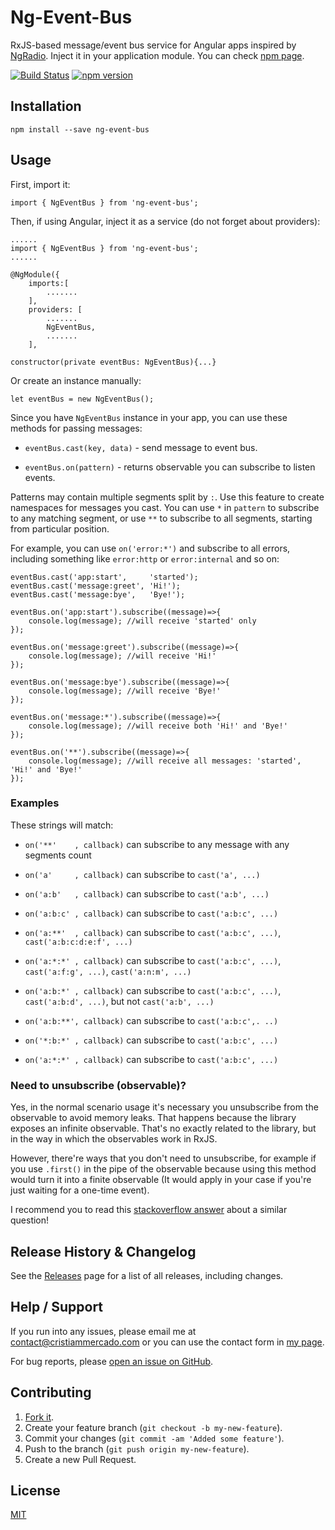 # Ng-Event-Bus

RxJS-based message/event bus service for Angular apps inspired by [NgRadio](https://github.com/govorov/ng-radio). Inject it in your application module. You can check [npm page](https://www.npmjs.com/package/ng-event-bus).

[![Build Status](https://travis-ci.com/cristiammercado/ng-event-bus.svg?branch=master)](https://travis-ci.com/cristiammercado/ng-event-bus)
[![npm version](https://badge.fury.io/js/ng-event-bus.svg)](https://badge.fury.io/js/ng-event-bus)

## Installation

`npm install --save ng-event-bus`

## Usage

First, import it:

`import { NgEventBus } from 'ng-event-bus';`

Then, if using Angular, inject it as a service (do not forget about providers):

```
......
import { NgEventBus } from 'ng-event-bus';
......

@NgModule({
    imports:[
    	.......
    ],
    providers: [
    	.......
        NgEventBus,
        .......
    ],
```

`constructor(private eventBus: NgEventBus){...}`

Or create an instance manually:

`let eventBus = new NgEventBus();`

Since you have `NgEventBus` instance in your app, you can use these methods for passing messages:

* `eventBus.cast(key, data)` - send message to event bus.

* `eventBus.on(pattern)` - returns observable you can subscribe to listen events.

Patterns may contain multiple segments split by `:`. Use this feature to create namespaces for messages you cast. You can use `*` in `pattern` to subscribe to any matching segment, or use `**` to subscribe to all segments, starting from particular position.

For example, you can use `on('error:*')` and subscribe to all errors, including something like `error:http` or `error:internal` and so on:

```
eventBus.cast('app:start',     'started');
eventBus.cast('message:greet', 'Hi!');
eventBus.cast('message:bye',   'Bye!');

eventBus.on('app:start').subscribe((message)=>{
	console.log(message); //will receive 'started' only
});

eventBus.on('message:greet').subscribe((message)=>{
	console.log(message); //will receive 'Hi!'
});

eventBus.on('message:bye').subscribe((message)=>{
	console.log(message); //will receive 'Bye!'
});

eventBus.on('message:*').subscribe((message)=>{
	console.log(message); //will receive both 'Hi!' and 'Bye!'
});

eventBus.on('**').subscribe((message)=>{
	console.log(message); //will receive all messages: 'started', 'Hi!' and 'Bye!'
});

```

### Examples

These strings will match:

* `on('**'    , callback)` can subscribe to any message with any segments count

* `on('a'     , callback)` can subscribe to `cast('a', ...)`

* `on('a:b'   , callback)` can subscribe to `cast('a:b', ...)`

* `on('a:b:c' , callback)` can subscribe to `cast('a:b:c', ...)`

* `on('a:**'  , callback)` can subscribe to `cast('a:b:c', ...)`, `cast('a:b:c:d:e:f', ...)`

* `on('a:*:*' , callback)` can subscribe to `cast('a:b:c', ...)`, `cast('a:f:g', ...)`, `cast('a:n:m', ...)`

* `on('a:b:*' , callback)` can subscribe to `cast('a:b:c', ...)`, `cast('a:b:d', ...)`, but not `cast('a:b', ...)`

* `on('a:b:**', callback)` can subscribe to `cast('a:b:c',. ..)`

* `on('*:b:*' , callback)` can subscribe to `cast('a:b:c', ...)`

* `on('a:*:*' , callback)` can subscribe to `cast('a:b:c', ...)`

### Need to unsubscribe (observable)?

Yes, in the normal scenario usage it's necessary you unsubscribe from the observable to avoid memory leaks. That happens because the library exposes an infinite observable. That's no exactly related to the library, but in the way in which the observables work in RxJS.

However, there're ways that you don't need to unsubscribe, for example if you use `.first()` in the pipe of the observable because using this method would turn it into a finite observable (It would apply in your case if you're just waiting for a one-time event).

I recommend you to read this [stackoverflow answer](https://stackoverflow.com/questions/50629357/rxjs-angular-unsubscribe-from-subjects/50633482#50633482) about a similar question!

## Release History & Changelog

See the [Releases](https://github.com/cristiammercado/ng-event-bus/releases) page for a list of all releases, including changes.

## Help / Support

If you run into any issues, please email me at [contact@cristiammercado.com](mailto:contact@cristiammercado.com) or you can use the contact form in [my page](https://www.cristiammercado.com/en/#contact).

For bug reports, please [open an issue on GitHub](https://github.com/cristiammercado/ng-event-bus/issues/new).

## Contributing

1. [Fork it](https://github.com/cristiammercado/ng-event-bus).
2. Create your feature branch (`git checkout -b my-new-feature`).
3. Commit your changes (`git commit -am 'Added some feature'`).
4. Push to the branch (`git push origin my-new-feature`).
5. Create a new Pull Request.

## License

[MIT](https://github.com/cristiammercado/ng-event-bus/blob/master/LICENSE)
